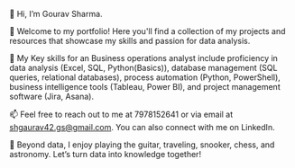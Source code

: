 👋 Hi, I’m Gourav Sharma.

🌱 Welcome to my portfolio! Here you'll find a collection of my projects and resources that showcase my skills and passion for data analysis.

👀 My Key skills for an Business operations analyst include proficiency in data analysis (Excel, SQL, Python(Basics)), database management (SQL queries, relational databases), 
process automation (Python, PowerShell), business intelligence tools (Tableau, Power BI), and project management software (Jira, Asana).

📫 Feel free to reach out to me at 7978152641 or via email at shgaurav42.gs@gmail.com. You can also connect with me on LinkedIn.

👀 Beyond data, I enjoy playing the guitar, traveling, snooker, chess, and astronomy. Let’s turn data into knowledge together!
